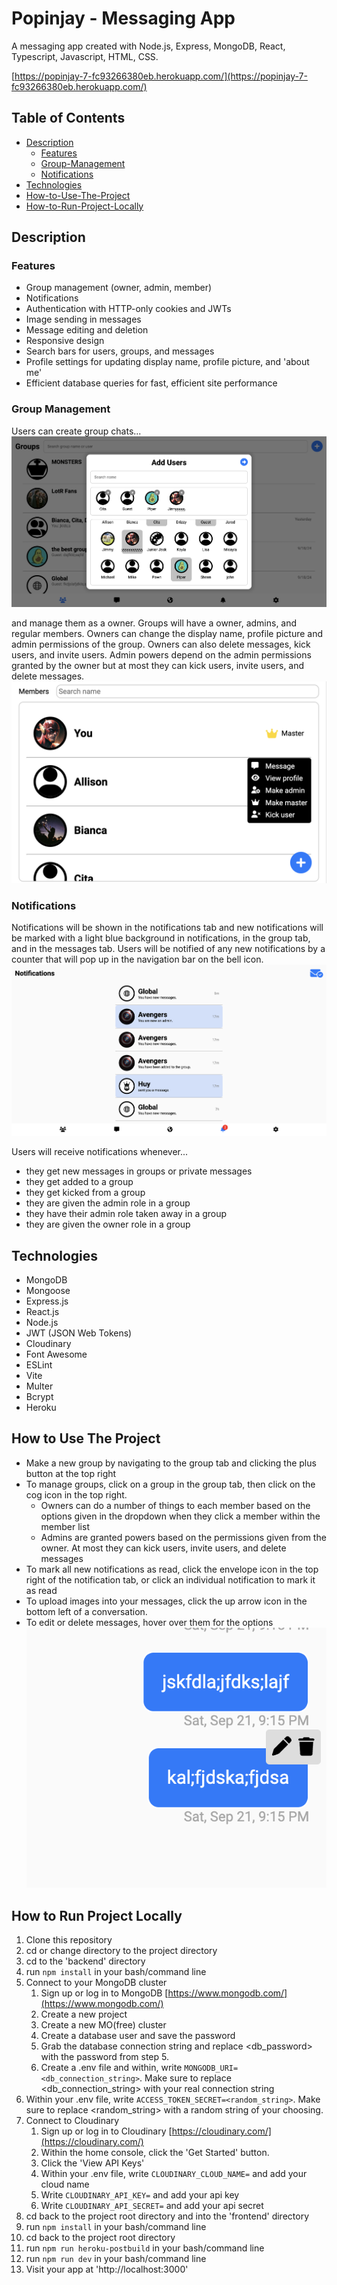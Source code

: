 # Popinjay - Messaging App
A messaging app created with Node.js, Express, MongoDB, React, Typescript, Javascript, HTML, CSS.

[https://popinjay-7-fc93266380eb.herokuapp.com/](https://popinjay-7-fc93266380eb.herokuapp.com/)

## Table of Contents
- [Description](#description)
    - [Features](#features)
    - [Group-Management](#group-management)
    - [Notifications](#notifications)
- [Technologies](#technologies)
- [How-to-Use-The-Project](#how-to-use-the-project)
- [How-to-Run-Project-Locally](#how-to-run-project-locally)

## Description

### Features
- Group management (owner, admin, member)
- Notifications
- Authentication with HTTP-only cookies and JWTs
- Image sending in messages
- Message editing and deletion
- Responsive design
- Search bars for users, groups, and messages
- Profile settings for updating display name, profile picture, and 'about me'
- Efficient database queries for fast, efficient site performance

### Group Management
Users can create group chats...
![Add Group Image](/images/new_group.png "New Group")

and manage them as a owner. Groups will have a owner, admins, and regular members. Owners can change the display name, profile picture and admin permissions of the group. Owners can also delete messages, kick users, and invite users. Admin powers depend on the admin permissions granted by the owner but at most they can kick users, invite users, and delete messages.
![Owner](/images//master.png "Owner")

### Notifications
Notifications will be shown in the notifications tab and new notifications will be marked with a light blue background in notifications, in the group tab, and in the messages tab. Users will be notified of any new notifications by a counter that will pop up in the navigation bar on the bell icon.
![Notifications](/images/notifications.png "Notifications")

Users will receive notifications whenever...
- they get new messages in groups or private messages
- they get added to a group
- they get kicked from a group
- they are given the admin role in a group
- they have their admin role taken away in a group
- they are given the owner role in a group

## Technologies
- MongoDB
- Mongoose
- Express.js
- React.js
- Node.js 
- JWT (JSON Web Tokens)
- Cloudinary 
- Font Awesome
- ESLint
- Vite
- Multer
- Bcrypt
- Heroku 

##  How to Use The Project 
- Make a new group by navigating to the group tab and clicking the plus button at the top right 
- To manage groups, click on a group in the group tab, then click on the cog icon in the top right. 
    - Owners can do a number of things to each member based on the options given in the dropdown when they click a member within the member list
    - Admins are granted powers based on the permissions given from the owner. At most they can kick users, invite users, and delete messages
- To mark all new notifications as read, click the envelope icon in the top right of the notification tab, or click an individual notification to mark it as read
- To upload images into your messages, click the up arrow icon in the bottom left of a conversation.
- To edit or delete messages, hover over them for the options
![Messages](/images/crud_message.png "Messages")

## How to Run Project Locally
1. Clone this repository
2. cd or change directory to the project directory
3. cd to the 'backend' directory
4. run ```npm install``` in your bash/command line
5. Connect to your MongoDB cluster
    1. Sign up or log in to MongoDB [https://www.mongodb.com/](https://www.mongodb.com/)
    2. Create a new project
    3. Create a new MO(free) cluster
    4. Create a database user and save the password
    5. Grab the database connection string and replace <db_password> with the password from step 5.
    6. Create a .env file and within, write ```MONGODB_URI=<db_connection_string>```. Make sure to replace <db_connection_string> with your real connection string
6. Within your .env file, write ```ACCESS_TOKEN_SECRET=<random_string>```. Make sure to replace <random_string> with a random string of your choosing.
7. Connect to Cloudinary
    1. Sign up or log in to Cloudinary [https://cloudinary.com/](https://cloudinary.com/)
    2. Within the home console, click the 'Get Started' button.
    3. Click the 'View API Keys'
    4. Within your .env file, write ```CLOUDINARY_CLOUD_NAME=``` and add your cloud name
    5. Write ```CLOUDINARY_API_KEY=``` and add your api key
    6. Write ```CLOUDINARY_API_SECRET=``` and add your api secret
8. cd back to the project root directory and into the 'frontend' directory
9. run ```npm install``` in your bash/command line
10. cd back to the project root directory
11. run ```npm run heroku-postbuild``` in your bash/command line
12. run ```npm run dev``` in your bash/command line
13. Visit your app at 'http://localhost:3000'





